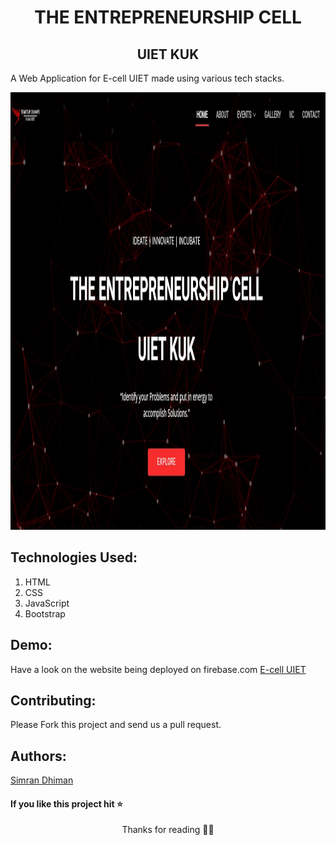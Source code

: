 
<p >
  <h1 align="center">THE ENTREPRENEURSHIP CELL</h1>
  <h2 align="center">UIET KUK</h2>
</p>

A Web Application for E-cell UIET made using various tech stacks.

<p align="center"><img src="screenshot.jpg" width="800" height="700" /></p>

## Technologies Used:
1. HTML
2. CSS
3. JavaScript
4. Bootstrap

## Demo:
Have a look on the website being deployed on firebase.com <a href="https://ecelluietkuk.web.app/">E-cell UIET</a>
## Contributing:

Please Fork this project and send us a pull request.

## Authors:
<a href="https://simrandhiman.me/">Simran Dhiman</a>

#### If you like this project hit ⭐

<p align="center">Thanks for reading 🙏🏽</p>
